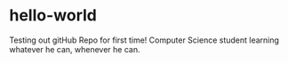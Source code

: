 # hello-world
Testing out gitHub Repo for first time!
Computer Science student learning whatever he can, whenever he can.
